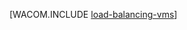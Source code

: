 <properties linkid="manage-windows-common-tasks-detach-a-disk" urlDisplayName="Load Balance VMs" pageTitle="对虚拟机进行负载平衡 (Linux) - Azure" metaKeywords="" description="了解如何对 Azure 虚拟机进行负载平衡。" metaCanonical="" services="virtual-machines" documentationCenter="" title="" authors="" solutions="" manager="" editor="" />
<tags ms.service="virtual-machines"
    ms.date="11/28/2014"
    wacn.date="04/11/2015"
    />

[WACOM.INCLUDE [load-balancing-vms](../includes/load-balancing-vms.md)]

